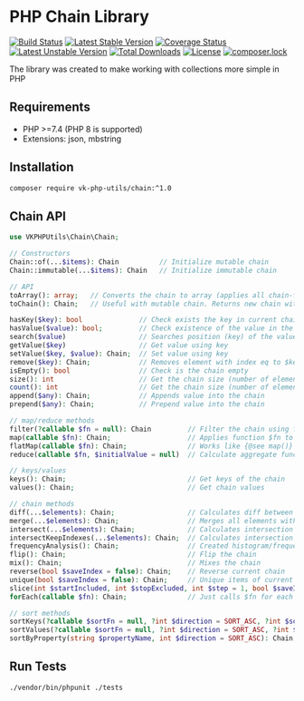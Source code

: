 # PHP Chain Library

[![Build Status](https://travis-ci.org/kustov-vitalik/php-utils-chain.svg?branch=master)](https://travis-ci.org/kustov-vitalik/php-utils-chain)
[![Latest Stable Version](https://poser.pugx.org/vk-php-utils/chain/v/stable)](https://packagist.org/packages/vk-php-utils/chain)
[![Coverage Status](https://coveralls.io/repos/github/kustov-vitalik/php-utils-chain/badge.svg?branch=master)](https://coveralls.io/github/kustov-vitalik/php-utils-chain?branch=master)
[![Latest Unstable Version](https://poser.pugx.org/vk-php-utils/chain/v/unstable)](https://packagist.org/packages/vk-php-utils/chain)
[![Total Downloads](https://poser.pugx.org/vk-php-utils/chain/downloads)](https://packagist.org/packages/vk-php-utils/chain)
[![License](https://poser.pugx.org/vk-php-utils/chain/license)](https://packagist.org/packages/vk-php-utils/chain)
[![composer.lock](https://poser.pugx.org/vk-php-utils/chain/composerlock)](https://packagist.org/packages/vk-php-utils/chain)

The library was created to make working with collections more simple in PHP

## Requirements
- PHP >=7.4 (PHP 8 is supported)
- Extensions: json, mbstring

## Installation
```bash
composer require vk-php-utils/chain:^1.0
```

## Chain API
```php
use VKPHPUtils\Chain\Chain;

// Constructors
Chain::of(...$items): Chain          // Initialize mutable chain
Chain::immutable(...$items): Chain   // Initialize immutable chain

// API
toArray(): array;   // Converts the chain to array (applies all chain-functions)
toChain(): Chain;   // Useful with mutable chain. Returns new chain with all current chain functions applied

hasKey($key): bool              // Check exists the key in current chain or no
hasValue($value): bool;         // Check existence of the value in the chain
search($value)                  // Searches position (key) of the value in current chain. Returns null if the value not found
getValue($key)                  // Get value using key
setValue($key, $value): Chain;  // Set value using key
remove($key): Chain;            // Removes element with index eq to $key
isEmpty(): bool                 // Check is the chain empty
size(): int                     // Get the chain size (number of elements)
count(): int                    // Get the chain size (number of elements)
append($any): Chain;            // Appends value into the chain
prepend($any): Chain;           // Prepend value into the chain

// map/reduce methods
filter(?callable $fn = null): Chain         // Filter the chain using function $fn
map(callable $fn): Chain;                   // Applies function $fn to each chain item and returns chain with mapped entities. Index-safe operation
flatMap(callable $fn): Chain;               // Works like {@see map()} but returns iterable set of mapped objects per each the chain's item
reduce(callable $fn, $initialValue = null)  // Calculate aggregate function result

// keys/values
keys(): Chain;                              // Get keys of the chain
values(): Chain;                            // Get chain values

// chain methods
diff(...$elements): Chain;                  // Calculates diff between current chain and passed one
merge(...$elements): Chain;                 // Merges all elements with current chain
intersect(...$elements): Chain;             // Calculates intersection of two sets (current chain and passed one). Non index-safe operation
intersectKeepIndexes(...$elements): Chain;  // Calculates intersection of two sets (current chain and passed one). Index-safe operation
frequencyAnalysis(): Chain;                 // Created histogram/frequency analysis of the chain
flip(): Chain;                              // Flip the chain
mix(): Chain;                               // Mixes the chain
reverse(bool $saveIndex = false): Chain;    // Reverse current chain
unique(bool $saveIndex = false): Chain;     // Unique items of current chain
slice(int $startIncluded, int $stopExcluded, int $step = 1, bool $saveIndex = false): Chain;                // Get chain's chunk
forEach(callable $fn): Chain;               // Just calls $fn for each chain element

// sort methods
sortKeys(?callable $sortFn = null, ?int $direction = SORT_ASC, ?int $sortFlags = null): Chain;              // Sorts chain by keys
sortValues(?callable $sortFn = null, ?int $direction = SORT_ASC, ?int $sortFlags = SORT_REGULAR): Chain;    // Sorts chain by values. Index-safe operation
sortByProperty(string $propertyName, int $direction = SORT_ASC): Chain;                                     // Sorts collection by given property
```

## Run Tests
`./vendor/bin/phpunit ./tests`